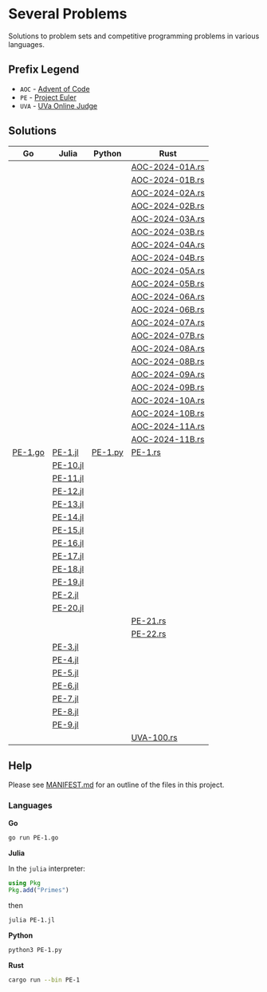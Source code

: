 # Several Problems

Solutions to problem sets and competitive programming problems in various languages.

## Prefix Legend

* `AOC` - [Advent of Code](https://adventofcode.com/)
* `PE` - [Project Euler](https://projecteuler.net/)
* `UVA` - [UVa Online Judge](https://onlinejudge.org/)

## Solutions

<table>
<thead>
<tr>
<th>Go</th>
<th>Julia</th>
<th>Python</th>
<th>Rust</th>
</tr>
</thead>
<tbody>
<tr>
<td></td>
<td></td>
<td></td>
<td><a href="./AOC-2024-01A.rs">AOC-2024-01A.rs</a></td>
</tr>
<tr>
<td></td>
<td></td>
<td></td>
<td><a href="./AOC-2024-01B.rs">AOC-2024-01B.rs</a></td>
</tr>
<tr>
<td></td>
<td></td>
<td></td>
<td><a href="./AOC-2024-02A.rs">AOC-2024-02A.rs</a></td>
</tr>
<tr>
<td></td>
<td></td>
<td></td>
<td><a href="./AOC-2024-02B.rs">AOC-2024-02B.rs</a></td>
</tr>
<tr>
<td></td>
<td></td>
<td></td>
<td><a href="./AOC-2024-03A.rs">AOC-2024-03A.rs</a></td>
</tr>
<tr>
<td></td>
<td></td>
<td></td>
<td><a href="./AOC-2024-03B.rs">AOC-2024-03B.rs</a></td>
</tr>
<tr>
<td></td>
<td></td>
<td></td>
<td><a href="./AOC-2024-04A.rs">AOC-2024-04A.rs</a></td>
</tr>
<tr>
<td></td>
<td></td>
<td></td>
<td><a href="./AOC-2024-04B.rs">AOC-2024-04B.rs</a></td>
</tr>
<tr>
<td></td>
<td></td>
<td></td>
<td><a href="./AOC-2024-05A.rs">AOC-2024-05A.rs</a></td>
</tr>
<tr>
<td></td>
<td></td>
<td></td>
<td><a href="./AOC-2024-05B.rs">AOC-2024-05B.rs</a></td>
</tr>
<tr>
<td></td>
<td></td>
<td></td>
<td><a href="./AOC-2024-06A.rs">AOC-2024-06A.rs</a></td>
</tr>
<tr>
<td></td>
<td></td>
<td></td>
<td><a href="./AOC-2024-06B.rs">AOC-2024-06B.rs</a></td>
</tr>
<tr>
<td></td>
<td></td>
<td></td>
<td><a href="./AOC-2024-07A.rs">AOC-2024-07A.rs</a></td>
</tr>
<tr>
<td></td>
<td></td>
<td></td>
<td><a href="./AOC-2024-07B.rs">AOC-2024-07B.rs</a></td>
</tr>
<tr>
<td></td>
<td></td>
<td></td>
<td><a href="./AOC-2024-08A.rs">AOC-2024-08A.rs</a></td>
</tr>
<tr>
<td></td>
<td></td>
<td></td>
<td><a href="./AOC-2024-08B.rs">AOC-2024-08B.rs</a></td>
</tr>
<tr>
<td></td>
<td></td>
<td></td>
<td><a href="./AOC-2024-09A.rs">AOC-2024-09A.rs</a></td>
</tr>
<tr>
<td></td>
<td></td>
<td></td>
<td><a href="./AOC-2024-09B.rs">AOC-2024-09B.rs</a></td>
</tr>
<tr>
<td></td>
<td></td>
<td></td>
<td><a href="./AOC-2024-10A.rs">AOC-2024-10A.rs</a></td>
</tr>
<tr>
<td></td>
<td></td>
<td></td>
<td><a href="./AOC-2024-10B.rs">AOC-2024-10B.rs</a></td>
</tr>
<tr>
<td></td>
<td></td>
<td></td>
<td><a href="./AOC-2024-11A.rs">AOC-2024-11A.rs</a></td>
</tr>
<tr>
<td></td>
<td></td>
<td></td>
<td><a href="./AOC-2024-11B.rs">AOC-2024-11B.rs</a></td>
</tr>
<tr>
<td><a href="./PE-1.go">PE-1.go</a></td>
<td><a href="./PE-1.jl">PE-1.jl</a></td>
<td><a href="./PE-1.py">PE-1.py</a></td>
<td><a href="./PE-1.rs">PE-1.rs</a></td>
</tr>
<tr>
<td></td>
<td><a href="./PE-10.jl">PE-10.jl</a></td>
<td></td>
<td></td>
</tr>
<tr>
<td></td>
<td><a href="./PE-11.jl">PE-11.jl</a></td>
<td></td>
<td></td>
</tr>
<tr>
<td></td>
<td><a href="./PE-12.jl">PE-12.jl</a></td>
<td></td>
<td></td>
</tr>
<tr>
<td></td>
<td><a href="./PE-13.jl">PE-13.jl</a></td>
<td></td>
<td></td>
</tr>
<tr>
<td></td>
<td><a href="./PE-14.jl">PE-14.jl</a></td>
<td></td>
<td></td>
</tr>
<tr>
<td></td>
<td><a href="./PE-15.jl">PE-15.jl</a></td>
<td></td>
<td></td>
</tr>
<tr>
<td></td>
<td><a href="./PE-16.jl">PE-16.jl</a></td>
<td></td>
<td></td>
</tr>
<tr>
<td></td>
<td><a href="./PE-17.jl">PE-17.jl</a></td>
<td></td>
<td></td>
</tr>
<tr>
<td></td>
<td><a href="./PE-18.jl">PE-18.jl</a></td>
<td></td>
<td></td>
</tr>
<tr>
<td></td>
<td><a href="./PE-19.jl">PE-19.jl</a></td>
<td></td>
<td></td>
</tr>
<tr>
<td></td>
<td><a href="./PE-2.jl">PE-2.jl</a></td>
<td></td>
<td></td>
</tr>
<tr>
<td></td>
<td><a href="./PE-20.jl">PE-20.jl</a></td>
<td></td>
<td></td>
</tr>
<tr>
<td></td>
<td></td>
<td></td>
<td><a href="./PE-21.rs">PE-21.rs</a></td>
</tr>
<tr>
<td></td>
<td></td>
<td></td>
<td><a href="./PE-22.rs">PE-22.rs</a></td>
</tr>
<tr>
<td></td>
<td><a href="./PE-3.jl">PE-3.jl</a></td>
<td></td>
<td></td>
</tr>
<tr>
<td></td>
<td><a href="./PE-4.jl">PE-4.jl</a></td>
<td></td>
<td></td>
</tr>
<tr>
<td></td>
<td><a href="./PE-5.jl">PE-5.jl</a></td>
<td></td>
<td></td>
</tr>
<tr>
<td></td>
<td><a href="./PE-6.jl">PE-6.jl</a></td>
<td></td>
<td></td>
</tr>
<tr>
<td></td>
<td><a href="./PE-7.jl">PE-7.jl</a></td>
<td></td>
<td></td>
</tr>
<tr>
<td></td>
<td><a href="./PE-8.jl">PE-8.jl</a></td>
<td></td>
<td></td>
</tr>
<tr>
<td></td>
<td><a href="./PE-9.jl">PE-9.jl</a></td>
<td></td>
<td></td>
</tr>
<tr>
<td></td>
<td></td>
<td></td>
<td><a href="./UVA-100.rs">UVA-100.rs</a></td>
</tr>
</tbody>
</table>


## Help

Please see [MANIFEST.md](./MANIFEST.md) for an outline of the files in this project.

### Languages

**Go**

```bash
go run PE-1.go
```

**Julia**

In the `julia` interpreter:


```julia
using Pkg
Pkg.add("Primes")
```

then

```bash
julia PE-1.jl
```

**Python**

```bash
python3 PE-1.py
```

**Rust**

```bash
cargo run --bin PE-1
```
